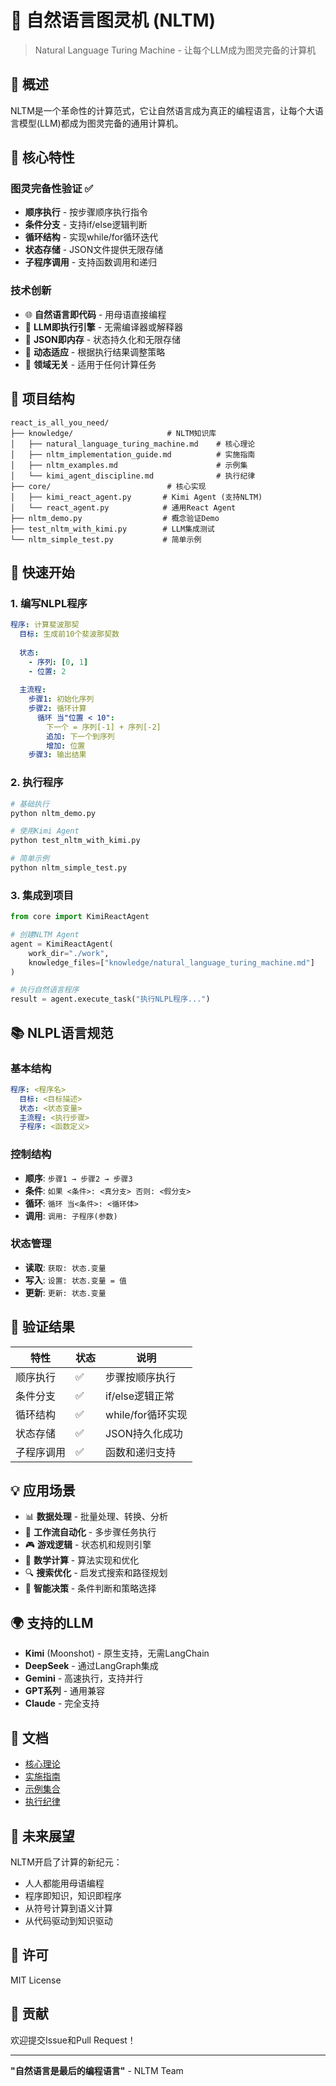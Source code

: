 # 🤖 自然语言图灵机 (NLTM)
> Natural Language Turing Machine - 让每个LLM成为图灵完备的计算机

## 🌟 概述

NLTM是一个革命性的计算范式，它让自然语言成为真正的编程语言，让每个大语言模型(LLM)都成为图灵完备的通用计算机。

## 🎯 核心特性

### 图灵完备性验证 ✅
- **顺序执行** - 按步骤顺序执行指令
- **条件分支** - 支持if/else逻辑判断  
- **循环结构** - 实现while/for循环迭代
- **状态存储** - JSON文件提供无限存储
- **子程序调用** - 支持函数调用和递归

### 技术创新
- 🌐 **自然语言即代码** - 用母语直接编程
- 🧠 **LLM即执行引擎** - 无需编译器或解释器
- 💾 **JSON即内存** - 状态持久化和无限存储
- 🔄 **动态适应** - 根据执行结果调整策略
- 🎯 **领域无关** - 适用于任何计算任务

## 📁 项目结构

```
react_is_all_you_need/
├── knowledge/                     # NLTM知识库
│   ├── natural_language_turing_machine.md    # 核心理论
│   ├── nltm_implementation_guide.md          # 实施指南
│   ├── nltm_examples.md                      # 示例集
│   └── kimi_agent_discipline.md              # 执行纪律
├── core/                          # 核心实现
│   ├── kimi_react_agent.py       # Kimi Agent (支持NLTM)
│   └── react_agent.py            # 通用React Agent
├── nltm_demo.py                  # 概念验证Demo
├── test_nltm_with_kimi.py        # LLM集成测试
└── nltm_simple_test.py           # 简单示例

```

## 🚀 快速开始

### 1. 编写NLPL程序

```yaml
程序: 计算斐波那契
  目标: 生成前10个斐波那契数
  
  状态:
    - 序列: [0, 1]
    - 位置: 2
  
  主流程:
    步骤1: 初始化序列
    步骤2: 循环计算
      循环 当"位置 < 10":
        下一个 = 序列[-1] + 序列[-2]
        追加: 下一个到序列
        增加: 位置
    步骤3: 输出结果
```

### 2. 执行程序

```python
# 基础执行
python nltm_demo.py

# 使用Kimi Agent
python test_nltm_with_kimi.py

# 简单示例
python nltm_simple_test.py
```

### 3. 集成到项目

```python
from core import KimiReactAgent

# 创建NLTM Agent
agent = KimiReactAgent(
    work_dir="./work",
    knowledge_files=["knowledge/natural_language_turing_machine.md"]
)

# 执行自然语言程序
result = agent.execute_task("执行NLPL程序...")
```

## 📚 NLPL语言规范

### 基本结构
```yaml
程序: <程序名>
  目标: <目标描述>
  状态: <状态变量>
  主流程: <执行步骤>
  子程序: <函数定义>
```

### 控制结构
- **顺序**: `步骤1 → 步骤2 → 步骤3`
- **条件**: `如果 <条件>: <真分支> 否则: <假分支>`
- **循环**: `循环 当<条件>: <循环体>`
- **调用**: `调用: 子程序(参数)`

### 状态管理
- **读取**: `获取: 状态.变量`
- **写入**: `设置: 状态.变量 = 值`
- **更新**: `更新: 状态.变量`

## 🔬 验证结果

| 特性 | 状态 | 说明 |
|------|------|------|
| 顺序执行 | ✅ | 步骤按顺序执行 |
| 条件分支 | ✅ | if/else逻辑正常 |
| 循环结构 | ✅ | while/for循环实现 |
| 状态存储 | ✅ | JSON持久化成功 |
| 子程序调用 | ✅ | 函数和递归支持 |

## 💡 应用场景

- 📊 **数据处理** - 批量处理、转换、分析
- 🔄 **工作流自动化** - 多步骤任务执行
- 🎮 **游戏逻辑** - 状态机和规则引擎
- 🧮 **数学计算** - 算法实现和优化
- 🔍 **搜索优化** - 启发式搜索和路径规划
- 🤖 **智能决策** - 条件判断和策略选择

## 🌍 支持的LLM

- **Kimi** (Moonshot) - 原生支持，无需LangChain
- **DeepSeek** - 通过LangGraph集成
- **Gemini** - 高速执行，支持并行
- **GPT系列** - 通用兼容
- **Claude** - 完全支持

## 📖 文档

- [核心理论](knowledge/natural_language_turing_machine.md)
- [实施指南](knowledge/nltm_implementation_guide.md)
- [示例集合](knowledge/nltm_examples.md)
- [执行纪律](knowledge/kimi_agent_discipline.md)

## 🎯 未来展望

NLTM开启了计算的新纪元：
- 人人都能用母语编程
- 程序即知识，知识即程序
- 从符号计算到语义计算
- 从代码驱动到知识驱动

## 📄 许可

MIT License

## 🤝 贡献

欢迎提交Issue和Pull Request！

---

**"自然语言是最后的编程语言"** - NLTM Team